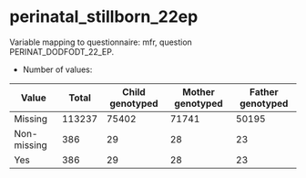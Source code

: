 # perinatal_stillborn_22ep
Variable mapping to questionnaire: mfr, question PERINAT_DODFODT_22_EP.
- Number of values:

| Value | Total | Child genotyped | Mother genotyped | Father genotyped |
| ----- | ----- | --------------- | ---------------- | ---------------- |
| Missing | 113237 | 75402 | 71741 | 50195 |
| Non-missing | 386 | 29 | 28 | 23 |
| Yes | 386 | 29 | 28 |23 |



